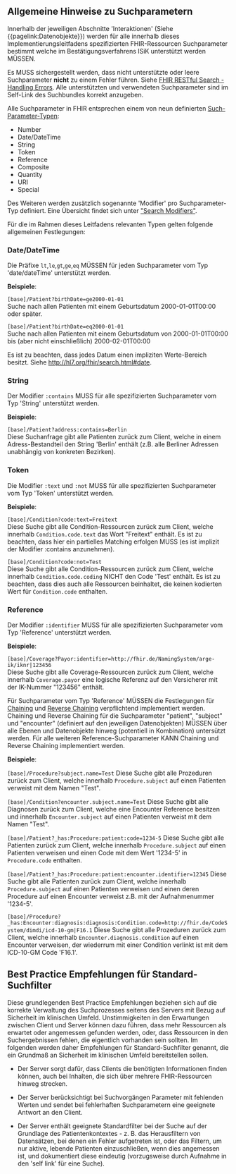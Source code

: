 ## Allgemeine Hinweise zu Suchparametern

Innerhalb der jeweiligen Abschnitte 'Interaktionen' (Siehe {{pagelink:Datenobjekte}}) werden für alle innerhalb dieses Implementierungsleitfadens spezifizierten FHIR-Ressourcen Suchparameter bestimmt welche im Bestätigungsverfahrens ISiK unterstützt werden MÜSSEN.

Es MUSS sichergestellt werden, dass nicht unterstützte oder leere Suchparameter **nicht** zu einem Fehler führen. Siehe [FHIR RESTful Search - Handling Errors](https://www.hl7.org/fhir/search.html#errors). Alle unterstützten und verwendeten Suchparameter sind im Self-Link des Suchbundles korrekt anzugeben.

Alle Suchparameter in FHIR entsprechen einem von neun definierten [Such-Parameter-Typen](http://hl7.org/fhir/search.html):

* Number
* Date/DateTime
* String
* Token
* Reference
* Composite
* Quantity
* URI
* Special

Des Weiteren werden zusätzlich sogenannte 'Modifier' pro Suchparameter-Typ definiert. Eine Übersicht findet sich unter ["Search Modifiers"](http://hl7.org/fhir/search.html#modifiers).

Für die im Rahmen dieses Leitfadens relevanten Typen gelten folgende allgemeinen Festlegungen:

### Date/DateTime

Die Präfixe `lt`,`le`,`gt`,`ge`,`eq` MÜSSEN für jeden Suchparameter vom Typ 'date/dateTime' unterstützt werden.

**Beispiele**:

```[base]/Patient?birthDate=ge2000-01-01``` <br>
Suche nach allen Patienten mit einem Geburtsdatum 2000-01-01T00:00 oder später.

```[base]/Patient?birthDate=eq2000-01-01``` <br>
Suche nach allen Patienten mit einem Geburtsdatum von 2000-01-01T00:00 bis (aber nicht einschließlich) 2000-02-01T00:00

Es ist zu beachten, dass jedes Datum einen impliziten Werte-Bereich besitzt. Siehe http://hl7.org/fhir/search.html#date.

### String

Der Modifier `:contains` MUSS für alle spezifizierten Suchparameter vom Typ 'String' unterstützt werden.

**Beispiele**:

```[base]/Patient?address:contains=Berlin``` <br>
Diese Suchanfrage gibt alle Patienten zurück zum Client, welche in einem Adress-Bestandteil den String 'Berlin' enthält (z.B. alle Berliner Adressen unabhängig von konkreten Bezirken).

### Token

Die Modifier `:text` und `:not` MUSS für alle spezifizierten Suchparameter vom Typ 'Token' unterstützt werden.

**Beispiele**:

```[base]/Condition?code:text=Freitext``` <br>
Diese Suche gibt alle Condition-Ressourcen zurück zum Client, welche innerhalb `Condition.code.text` das Wort "Freitext" enthält. Es ist zu beachten, dass hier ein partielles Matching erfolgen MUSS (es ist implizit der Modifier :contains anzunehmen).

```[base]/Condition?code:not=Test``` <br>
Diese Suche gibt alle Condition-Ressourcen zurück zum Client, welche innerhalb `Condition.code.coding` NICHT den Code 'Test' enthält. Es ist zu beachten, dass dies auch alle Ressourcen beinhaltet, die keinen kodierten Wert für `Condition.code` enthalten.

### Reference

Der Modifier `:identifier` MUSS für alle spezifizierten Suchparameter vom Typ 'Reference' unterstützt werden.

**Beispiele**:

```[base]/Coverage?Payor:identifier=http://fhir.de/NamingSystem/arge-ik/iknr|123456``` <br>
Diese Suche gibt alle Coverage-Ressourcen zurück zum Client, welche innerhalb `Coverage.payor` eine logische Referenz auf den Versicherer mit der IK-Nummer "123456" enthält.

Für Suchparameter vom Typ 'Reference' MÜSSEN die Festlegungen für [Chaining](http://hl7.org/fhir/search.html#chaining) und [Reverse Chaining](http://hl7.org/fhir/search.html#has) verpflichtend implementiert werden. Chaining und Reverse Chaining für die Suchparameter "patient", "subject" und "encounter" (definiert auf den jeweiligen Datenobjekten) MÜSSEN über alle Ebenen und Datenobjekte hinweg (potentiell in Kombination) untersützt werden. Für alle weiteren Reference-Suchparameter KANN Chaining und Reverse Chaining implementiert werden.

**Beispiele**:

``[base]/Procedure?subject.name=Test``
Diese Suche gibt alle Prozeduren zurück zum Client, welche innerhalb `Procedure.subject` auf einen Patienten verweist mit dem Namen "Test".

``[base]/Condition?encounter.subject.name=Test``
Diese Suche gibt alle Diagnosen zurück zum Client, welche eine Encounter Reference besitzen und innerhalb `Encounter.subject` auf einen Patienten verweist mit dem Namen "Test".

``[base]/Patient?_has:Procedure:patient:code=1234-5``
Diese Suche gibt alle Patienten zurück zum Client, welche innerhalb `Procedure.subject` auf einen Patienten verweisen und einen Code mit dem Wert '1234-5' in `Procedure.code` enthalten.

``[base]/Patient?_has:Procedure:patient:encounter.identifier=12345``
Diese Suche gibt alle Patienten zurück zum Client, welche innerhalb `Procedure.subject` auf einen Patienten verweisen und einen deren Procedure auf einen Encounter verweist z.B. mit der Aufnahmenummer '1234-5'.

``[base]/Procedure?_has:Encounter:diagnosis:diagnosis:Condition.code=http://fhir.de/CodeSystem/dimdi/icd-10-gm|F16.1``
Diese Suche gibt alle Prozeduren zurück zum Client, welche innerhalb `Encounter.diagnosis.condition` auf einen Encounter verweisen, der wiederrum mit einer Condition verlinkt ist mit dem ICD-10-GM Code 'F16.1'.

## Best Practice Empfehlungen für Standard-Suchfilter

Diese grundlegenden Best Practice Empfehlungen beziehen sich auf die korrekte Verwaltung des Suchprozesses seitens des Servers mit Bezug auf Sicherheit im klinischen Umfeld. Unstimmigkeiten in den Erwartungen zwischen Client und Server können dazu führen, dass mehr Ressourcen als erwartet oder angemessen gefunden werden, oder, dass Ressourcen in den Suchergebnissen fehlen, die eigentlich vorhanden sein sollten. Im folgenden werden daher Empfehlungen für Standard-Suchfilter genannt, die ein Grundmaß an Sicherheit im klinischen Umfeld bereitstellen sollen.

- Der Server sorgt dafür, dass Clients die benötigten Informationen finden können, auch bei Inhalten, die sich über mehrere FHIR-Ressourcen hinweg strecken.

- Der Server berücksichtigt bei Suchvorgängen Parameter mit fehlenden Werten und sendet bei fehlerhaften Suchparametern eine geeignete Antwort an den Client.

- Der Server enthält geeignete Standardfilter bei der Suche auf der Grundlage des Patientenkontextes - z. B. das Herausfiltern von Datensätzen, bei denen ein Fehler aufgetreten ist, oder das Filtern, um nur aktive, lebende Patienten einzuschließen, wenn dies angemessen ist, und dokumentiert diese eindeutig (vorzugsweise durch Aufnahme in den 'self link' für eine Suche).